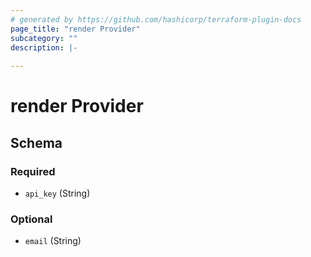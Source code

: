 ```yaml
---
# generated by https://github.com/hashicorp/terraform-plugin-docs
page_title: "render Provider"
subcategory: ""
description: |-
  
---
```


# render Provider





<!-- schema generated by tfplugindocs -->
## Schema

### Required

- `api_key` (String)

### Optional

- `email` (String)
